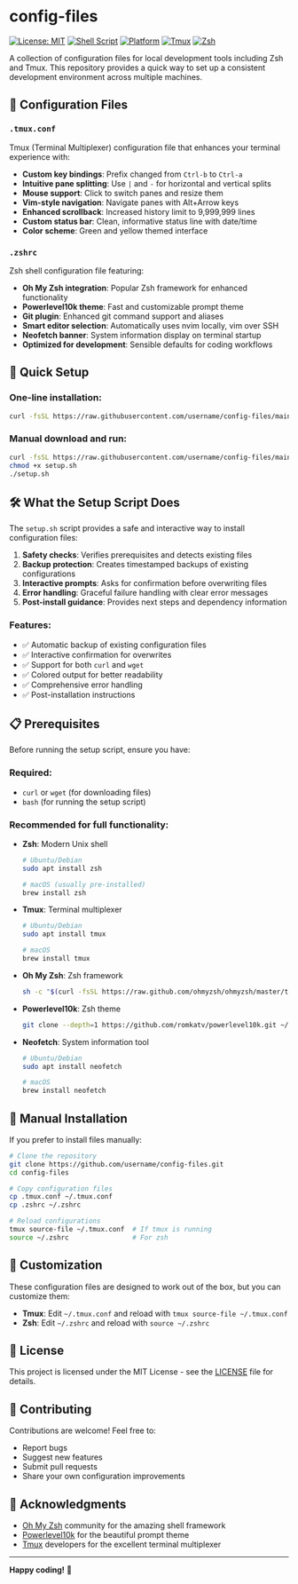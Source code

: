 # config-files

[![License: MIT](https://img.shields.io/badge/License-MIT-yellow.svg)](https://opensource.org/licenses/MIT)
[![Shell Script](https://img.shields.io/badge/Script-Bash-green.svg)](https://www.gnu.org/software/bash/)
[![Platform](https://img.shields.io/badge/Platform-Linux%20%7C%20macOS-blue.svg)](https://github.com/username/config-files)
[![Tmux](https://img.shields.io/badge/Tmux-Configuration-orange.svg)](https://github.com/tmux/tmux)
[![Zsh](https://img.shields.io/badge/Zsh-Configuration-red.svg)](https://www.zsh.org/)

A collection of configuration files for local development tools including Zsh and Tmux. This repository provides a quick way to set up a consistent development environment across multiple machines.

## 📁 Configuration Files

### `.tmux.conf`
Tmux (Terminal Multiplexer) configuration file that enhances your terminal experience with:
- **Custom key bindings**: Prefix changed from `Ctrl-b` to `Ctrl-a`
- **Intuitive pane splitting**: Use `|` and `-` for horizontal and vertical splits
- **Mouse support**: Click to switch panes and resize them
- **Vim-style navigation**: Navigate panes with Alt+Arrow keys
- **Enhanced scrollback**: Increased history limit to 9,999,999 lines
- **Custom status bar**: Clean, informative status line with date/time
- **Color scheme**: Green and yellow themed interface

### `.zshrc`
Zsh shell configuration file featuring:
- **Oh My Zsh integration**: Popular Zsh framework for enhanced functionality
- **Powerlevel10k theme**: Fast and customizable prompt theme
- **Git plugin**: Enhanced git command support and aliases
- **Smart editor selection**: Automatically uses nvim locally, vim over SSH
- **Neofetch banner**: System information display on terminal startup
- **Optimized for development**: Sensible defaults for coding workflows

## 🚀 Quick Setup

### One-line installation:
```bash
curl -fsSL https://raw.githubusercontent.com/username/config-files/main/setup.sh | bash
```

### Manual download and run:
```bash
curl -fsSL https://raw.githubusercontent.com/username/config-files/main/setup.sh -o setup.sh
chmod +x setup.sh
./setup.sh
```

## 🛠️ What the Setup Script Does

The `setup.sh` script provides a safe and interactive way to install configuration files:

1. **Safety checks**: Verifies prerequisites and detects existing files
2. **Backup protection**: Creates timestamped backups of existing configurations
3. **Interactive prompts**: Asks for confirmation before overwriting files
4. **Error handling**: Graceful failure handling with clear error messages
5. **Post-install guidance**: Provides next steps and dependency information

### Features:
- ✅ Automatic backup of existing configuration files
- ✅ Interactive confirmation for overwrites
- ✅ Support for both `curl` and `wget`
- ✅ Colored output for better readability
- ✅ Comprehensive error handling
- ✅ Post-installation instructions

## 📋 Prerequisites

Before running the setup script, ensure you have:

### Required:
- `curl` or `wget` (for downloading files)
- `bash` (for running the setup script)

### Recommended for full functionality:
- **Zsh**: Modern Unix shell
  ```bash
  # Ubuntu/Debian
  sudo apt install zsh

  # macOS (usually pre-installed)
  brew install zsh
  ```

- **Tmux**: Terminal multiplexer
  ```bash
  # Ubuntu/Debian
  sudo apt install tmux

  # macOS
  brew install tmux
  ```

- **Oh My Zsh**: Zsh framework
  ```bash
  sh -c "$(curl -fsSL https://raw.github.com/ohmyzsh/ohmyzsh/master/tools/install.sh)"
  ```

- **Powerlevel10k**: Zsh theme
  ```bash
  git clone --depth=1 https://github.com/romkatv/powerlevel10k.git ~/powerlevel10k
  ```

- **Neofetch**: System information tool
  ```bash
  # Ubuntu/Debian
  sudo apt install neofetch

  # macOS
  brew install neofetch
  ```

## 🔧 Manual Installation

If you prefer to install files manually:

```bash
# Clone the repository
git clone https://github.com/username/config-files.git
cd config-files

# Copy configuration files
cp .tmux.conf ~/.tmux.conf
cp .zshrc ~/.zshrc

# Reload configurations
tmux source-file ~/.tmux.conf  # If tmux is running
source ~/.zshrc                # For zsh
```

## 🎨 Customization

These configuration files are designed to work out of the box, but you can customize them:

- **Tmux**: Edit `~/.tmux.conf` and reload with `tmux source-file ~/.tmux.conf`
- **Zsh**: Edit `~/.zshrc` and reload with `source ~/.zshrc`

## 📄 License

This project is licensed under the MIT License - see the [LICENSE](LICENSE) file for details.

## 🤝 Contributing

Contributions are welcome! Feel free to:
- Report bugs
- Suggest new features
- Submit pull requests
- Share your own configuration improvements

## 🌟 Acknowledgments

- [Oh My Zsh](https://ohmyz.sh/) community for the amazing shell framework
- [Powerlevel10k](https://github.com/romkatv/powerlevel10k) for the beautiful prompt theme
- [Tmux](https://github.com/tmux/tmux) developers for the excellent terminal multiplexer

---

**Happy coding!** 🚀
